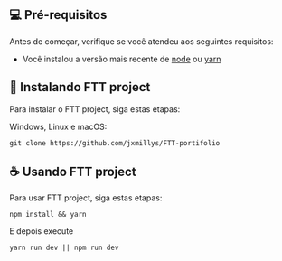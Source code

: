 ## 💻 Pré-requisitos

Antes de começar, verifique se você atendeu aos seguintes requisitos:
<!---Estes são apenas requisitos de exemplo. Adicionar, duplicar ou remover conforme necessário--->
* Você instalou a versão mais recente de [node](https://nodejs.org/en/) ou [yarn](https://yarnpkg.com/)
<!-- * Você leu `<guia / link / documentação_relacionada_ao_projeto>`. -->
## 🚀 Instalando FTT project

Para instalar o  FTT project, siga estas etapas:

Windows, Linux e macOS:
```
git clone https://github.com/jxmillys/FTT-portifolio
```

## ☕ Usando  FTT project

Para usar  FTT project, siga estas etapas:

```
npm install && yarn
```
E depois execute
```
yarn run dev || npm run dev
```